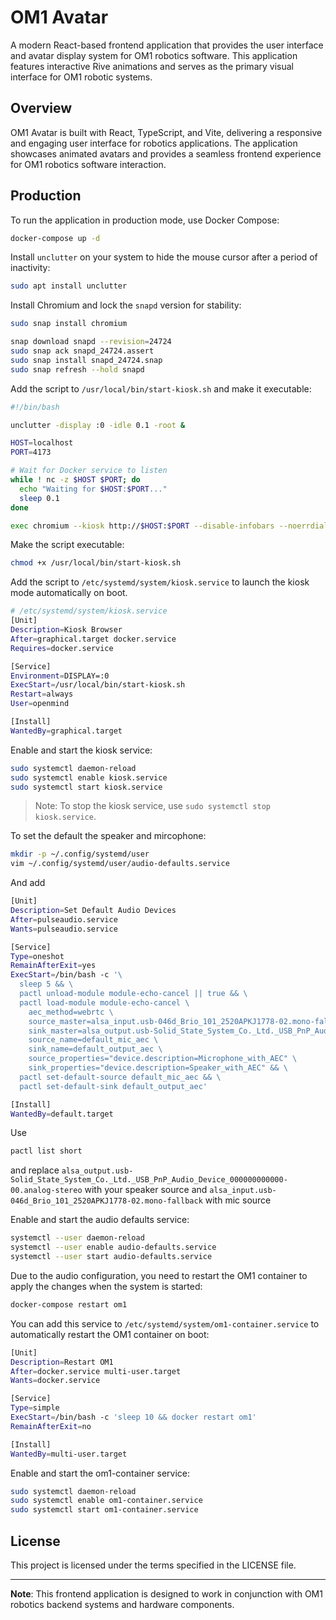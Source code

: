 # OM1 Avatar

A modern React-based frontend application that provides the user interface and avatar display system for OM1 robotics software. This application features interactive Rive animations and serves as the primary visual interface for OM1 robotic systems.

## Overview

OM1 Avatar is built with React, TypeScript, and Vite, delivering a responsive and engaging user interface for robotics applications. The application showcases animated avatars and provides a seamless frontend experience for OM1 robotics software interaction.


## Production

To run the application in production mode, use Docker Compose:

```bash
docker-compose up -d
```

Install `unclutter` on your system to hide the mouse cursor after a period of inactivity:

```bash
sudo apt install unclutter
```

Install Chromium and lock the `snapd` version for stability:

```bash
sudo snap install chromium
```
```bash
snap download snapd --revision=24724
sudo snap ack snapd_24724.assert
sudo snap install snapd_24724.snap
sudo snap refresh --hold snapd
```

Add the script to `/usr/local/bin/start-kiosk.sh` and make it executable:

```bash
#!/bin/bash

unclutter -display :0 -idle 0.1 -root &

HOST=localhost
PORT=4173

# Wait for Docker service to listen
while ! nc -z $HOST $PORT; do
  echo "Waiting for $HOST:$PORT..."
  sleep 0.1
done

exec chromium --kiosk http://$HOST:$PORT --disable-infobars --noerrdialogs
```

Make the script executable:

```bash
chmod +x /usr/local/bin/start-kiosk.sh
```

Add the script to `/etc/systemd/system/kiosk.service` to launch the kiosk mode automatically on boot.

```bash
# /etc/systemd/system/kiosk.service
[Unit]
Description=Kiosk Browser
After=graphical.target docker.service
Requires=docker.service

[Service]
Environment=DISPLAY=:0
ExecStart=/usr/local/bin/start-kiosk.sh
Restart=always
User=openmind

[Install]
WantedBy=graphical.target
```

Enable and start the kiosk service:

```bash
sudo systemctl daemon-reload
sudo systemctl enable kiosk.service
sudo systemctl start kiosk.service
```

> Note: To stop the kiosk service, use `sudo systemctl stop kiosk.service`.

To set the default the speaker and mircophone:

```bash
mkdir -p ~/.config/systemd/user
vim ~/.config/systemd/user/audio-defaults.service
```

And add

```bash
[Unit]
Description=Set Default Audio Devices
After=pulseaudio.service
Wants=pulseaudio.service

[Service]
Type=oneshot
RemainAfterExit=yes
ExecStart=/bin/bash -c '\
  sleep 5 && \
  pactl unload-module module-echo-cancel || true && \
  pactl load-module module-echo-cancel \
    aec_method=webrtc \
    source_master=alsa_input.usb-046d_Brio_101_2520APKJ1778-02.mono-fallback \
    sink_master=alsa_output.usb-Solid_State_System_Co._Ltd._USB_PnP_Audio_Device_000000000000-00.analog-stereo \
    source_name=default_mic_aec \
    sink_name=default_output_aec \
    source_properties="device.description=Microphone_with_AEC" \
    sink_properties="device.description=Speaker_with_AEC" && \
  pactl set-default-source default_mic_aec && \
  pactl set-default-sink default_output_aec'

[Install]
WantedBy=default.target
```
Use
```bash
pactl list short
```
and replace ```alsa_output.usb-Solid_State_System_Co._Ltd._USB_PnP_Audio_Device_000000000000-00.analog-stereo``` with your speaker source and ```alsa_input.usb-046d_Brio_101_2520APKJ1778-02.mono-fallback``` with mic source

Enable and start the audio defaults service:

```bash
systemctl --user daemon-reload
systemctl --user enable audio-defaults.service
systemctl --user start audio-defaults.service
```

Due to the audio configuration, you need to restart the OM1 container to apply the changes when the system is started:

```bash
docker-compose restart om1
```

You can add this service to `/etc/systemd/system/om1-container.service` to automatically restart the OM1 container on boot:

```bash
[Unit]
Description=Restart OM1
After=docker.service multi-user.target
Wants=docker.service

[Service]
Type=simple
ExecStart=/bin/bash -c 'sleep 10 && docker restart om1'
RemainAfterExit=no

[Install]
WantedBy=multi-user.target
```

Enable and start the om1-container service:

```bash
sudo systemctl daemon-reload
sudo systemctl enable om1-container.service
sudo systemctl start om1-container.service
```

## License

This project is licensed under the terms specified in the LICENSE file.

-----

**Note**: This frontend application is designed to work in conjunction with OM1 robotics backend systems and hardware components.
